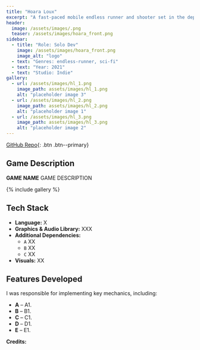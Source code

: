 ```yaml
---
title: "Hoara Loux"
excerpt: "A fast-paced mobile endless runner and shooter set in the depths of space!"
header:
  image: /assets/images/.png
  teaser: /assets/images/hoara_front.png
sidebar:
  - title: "Role: Solo Dev"
    image: /assets/images/hoara_front.png
    image_alt: "logo"
  - text: "Genres: endless-runner, sci-fi"
  - text: "Year: 2021"
  - text: "Studio: Indie"
gallery:
  - url: /assets/images/hl_1.png
    image_path: assets/images/hl_1.png
    alt: "placeholder image 3"
  - url: /assets/images/hl_2.png
    image_path: assets/images/hl_2.png
    alt: "placeholder image 1"
  - url: /assets/images/hl_3.png
    image_path: assets/images/hl_3.png
    alt: "placeholder image 2"
---
```

[GitHub Repo](https://github.com/Nispeter/Hoara-Loux){: .btn .btn--primary}

## Game Description
**GAME NAME**  GAME DESCRIPTION 

{% include gallery %}

## Tech Stack
- **Language:** X
- **Graphics & Audio Library:** XXX
- **Additional Dependencies:**
  - `A` XX
  - `B` XX
  - `C` XX
- **Visuals:** XX

## Features Developed
I was responsible for implementing key mechanics, including:
- **A** – A1.
- **B** – B1.
- **C** – C1.
- **D** – D1.
- **E** – E1.


**Credits:**
